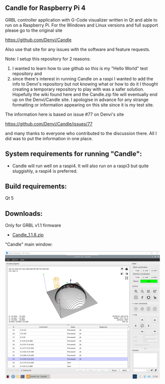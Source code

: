 Candle for Raspberry Pi 4
-----------
GRBL controller application with G-Code visualizer written in Qt and able
to run on a Raspberry Pi.
For the Windows and Linux versions and full support please go to the original site

https://github.com/Denvi/Candle

Also use that site for any issues with the software and feature requests.

Note: I setup this repository for 2 reasons:
1. I wanted to learn how to use github so this is my "Hello World" test repository and
2. since there's interest in running Candle on a raspi I wanted to add the info to Denvi's repository but not knowing what or how to do it I thought creating a temporary repository to play with was a safer solution. Hopefully the wiki found here and the Candle.zip file will eventually end up on the Denvi/Candle site.
I apologise in advance for any strange formatting or information appearing on this site since it is my test site.

The information here is based on issue #77 on Denvi's site

https://github.com/Denvi/Candle/issues/77

and many thanks to everyone who contributed to the discussion there. All I did was to put the information in one place.
 

System requirements for running "Candle":
-------------------
* Candle will run well on a raspi4. It will also run on a raspi3 but quite sluggishly, a raspi4 is preferred.

Build requirements:
------------------
Qt 5

Downloads:
----------
Only for GRBL v1.1 firmware

* [Candle_1.1.8.zip](https://github.com/pihnat/Candle/releases/download/v1.1/Candle_1.1.8_for_raspi4.zip)


"Candle" main window:

![screenshot](/screenshots/Screenshot_Candle_on_Raspi4.jpg)
